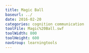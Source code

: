 ```yaml
---
title: Magic Ball
baseurl: ../
date: 2016-02-20
categories: cognition communication
toolFile: Magic%20Ball.swf
toolWidth: 800
toolHeight: 600
navGroup: learningtools
---
```

